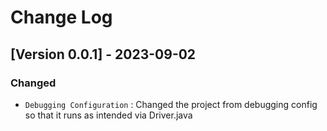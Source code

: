 # Change Log

## [Version 0.0.1] - 2023-09-02

### Changed

- `Debugging Configuration` : Changed the project from debugging config so that it runs as intended via Driver.java
